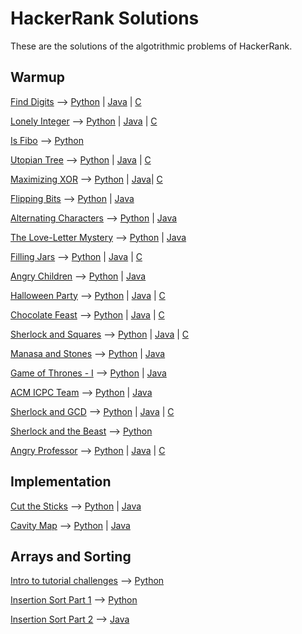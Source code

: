 # HackerRank Solutions

These are the solutions of the algotrithmic problems of HackerRank.

## Warmup

[Find Digits](https://www.hackerrank.com/challenges/find-digits) --> [Python](warmup/python2/find-digits.py) | [Java](warmup/java/Find_Digits.java) | [C](warmup/c/find-digits.c)

[Lonely Integer](https://www.hackerrank.com/challenges/lonely-integer) --> [Python](warmup/python2/lonely-integer.py) | [Java](warmup/java/Lonely_Integer.java) | [C](warmup/c/lonely-integer.c)

[Is Fibo](https://www.hackerrank.com/challenges/is-fibo) --> [Python](warmup/python2/is-fibo.py)

[Utopian Tree](https://www.hackerrank.com/challenges/utopian-tree) --> [Python](warmup/python2/utopian-tree.py) | [Java](warmup/java/Utopian_Tree.java) | [C](warmup/c/utopian-tree.c)

[Maximizing XOR](https://www.hackerrank.com/challenges/maximizing-xor) --> [Python](warmup/python2/maximizing-xor.py) | [Java](warmup/java/Maximizing_XOR.java)| [C](warmup/c/maximizing-xor.c)

[Flipping Bits](https://www.hackerrank.com/challenges/flipping-bits) --> [Python](warmup/python2/flipping-bits.py) | [Java](warmup/java/Flipping_Bits.java)

[Alternating Characters](https://www.hackerrank.com/challenges/alternating-characters) --> [Python](warmup/python2/alternating-characters.py) | [Java](warmup/java/Alternating_Characters.java)

[The Love-Letter Mystery](https://www.hackerrank.com/challenges/the-love-letter-mystery) --> [Python](warmup/python2/the-love-letter-mystery.py) | [Java](warmup/java/The_Love_Letter_Mystery.java)

[Filling Jars](https://www.hackerrank.com/challenges/filling-jars) --> [Python](warmup/python2/filling-jars.py) | [Java](warmup/java/Filling_Jars.java) | [C](warmup/c/filling-jars.c)

[Angry Children](https://www.hackerrank.com/challenges/angry-children) --> [Python](warmup/python2/angry-children.py) | [Java](warmup/java/Angry_Children.java)

[Halloween Party](https://www.hackerrank.com/challenges/halloween-party) --> [Python](warmup/python2/halloween-party.py) | [Java](warmup/java/Halloween_Party.java) | [C](warmup/c/halloween-party.c)

[Chocolate Feast](https://www.hackerrank.com/challenges/chocolate-feast) --> [Python](warmup/python2/halloween-party.py) | [Java](warmup/python2/java/Chocolate_Feast.java) | [C](warmup/c/chocolate-feast.c)

[Sherlock and Squares](https://www.hackerrank.com/challenges/sherlock-and-squares) --> [Python](warmup/python2/sherlock-and-squares.py) | [Java](warmup/java/Sherlock_and_Squares.java) | [C](warmup/c/sherlock-and-squares.c)

[Manasa and Stones](https://www.hackerrank.com/challenges/manasa-and-stones) --> [Python](warmup2/python2/manasa-and-stones.py) | [Java](warmup/java/Manasa_and_Stones.java)

[Game of Thrones - I](https://www.hackerrank.com/challenges/game-of-thrones) --> [Python](warmup2/python2/game-of-thrones.py) | [Java](warmup/java/Game_of_Thrones.java)

[ACM ICPC Team](https://www.hackerrank.com/challenges/acm-icpc-team) --> [Python](warmup2/python2/acm-icpc-team.py) | [Java](warmup/java/ACM_ICPC_Team.java)

[Sherlock and GCD](https://www.hackerrank.com/challenges/sherlock-and-gcd/) --> [Python](warmup/python2/sherlock-and-gcd.py) | [Java](warmup/java/Sherlock_and_GCD.java) | [C](warmup/c/sherlock-and-gcd.c)

[Sherlock and the Beast](https://www.hackerrank.com/challenges/sherlock-and-the-beast) --> [Python](warmup/python2/sherlock-and-the-beast.py)

[Angry Professor](https://www.hackerrank.com/challenges/angry-professor/) --> [Python](warmup/pyton2/angry-professor.py) | [Java](warmup/java/Angry_Professor.java) | [C](warmup/c/angry-professor.c)

## Implementation

[Cut the Sticks](https://www.hackerrank.com/challenges/cut-the-sticks) --> [Python](implementation/python2/cut-the-sticks.py) | [Java](implementation/java/Cut_The_Sticks.java)

[Cavity Map](https://www.hackerrank.com/challenges/cavity-map/) --> [Python](implementation/python2/cavity-map.py) | [Java](implementation/java/Cavity_Map.java)

## Arrays and Sorting

[Intro to tutorial challenges](https://www.hackerrank.com/challenges/tutorial-intro) --> [Python](arrays-and-sorting/python2/tutorial-intro.py)

[Insertion Sort Part 1](https://www.hackerrank.com/challenges/insertionsort1/) --> [Python](arrays-and-sorting/python2/insertionsort1.py)

[Insertion Sort Part 2](https://www.hackerrank.com/challenges/insertionsort2/) --> [Java](arrays-and-sorting/java/InsertionSort2.java)